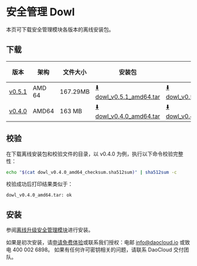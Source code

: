 # 安全管理 Dowl

本页可下载安全管理模块各版本的离线安装包。

## 下载

| 版本                                            | 架构 | 文件大小 | 安装包                                                                                                                             |  校验文件 | 更新日期      |
|-----------------------------------------------| ----- |-------- |---------------------------------------------------------------------------------------------------------------------------------| ---------- |-----------|
| [v0.5.1](../../kpanda/intro/release-notes.md) | AMD 64 | 167.29MB | [:arrow_down: dowl_v0.5.1_amd64.tar](https://qiniu-download-public.daocloud.io/DaoCloud_Enterprise/dowl_v0.5.1_amd64.tar) | [:arrow_down: dowl_v0.5.1_amd64_checksum.sha512sum](https://qiniu-download-public.daocloud.io/DaoCloud_Enterprise/dowl_v0.5.1_amd64_checksum.sha512sum) | 2023-09-12 |
| [v0.4.0](../../kpanda/intro/release-notes.md) | AMD64 | 163 MB | [:arrow_down: dowl_v0.4.0_amd64.tar](https://qiniu-download-public.daocloud.io/DaoCloud_Enterprise/dowl_v0.4.0_amd64.tar) | [:arrow_down: dowl_v0.4.0_amd64_checksum.sha512sum](https://qiniu-download-public.daocloud.io/DaoCloud_Enterprise/dowl_v0.4.0_amd64_checksum.sha512sum) | 2023-8-25 |

## 校验

在下载离线安装包和校验文件的目录，以 v0.4.0 为例，执行以下命令校验完整性：

```sh
echo "$(cat dowl_v0.4.0_amd64_checksum.sha512sum)" | sha512sum -c
```

校验成功后打印结果类似于：

```none
dowl_v0.4.0_amd64.tar: ok
```

## 安装

参阅[离线升级安全管理模块](../../kpanda/user-guide/security/offline-upgrade-dowl.md)进行安装。

如果是初次安装，请[申请免费体验](../../dce/license0.md)或联系我们授权：电邮 info@daocloud.io 或致电 400 002 6898。
如果有任何许可密钥相关的问题，请联系 DaoCloud 交付团队。
